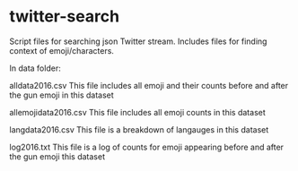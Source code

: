 # twitter-search

Script files for searching json Twitter stream. Includes files for finding context of emoji/characters.


In data folder:

alldata2016.csv 
This file includes all emoji and their counts before and after the gun emoji in this dataset

allemojidata2016.csv
This file includes all emoji counts in this dataset

langdata2016.csv
This file is a breakdown of langauges in this dataset

log2016.txt
This file is a log of counts for emoji appearing before and after the gun emoji this dataset